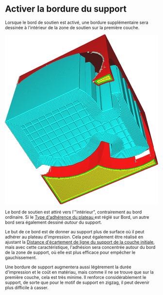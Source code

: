 Activer la bordure du support
====
Lorsque le bord de soutien est activé, une bordure supplémentaire sera dessinée à l'intérieur de la zone de soutien sur la première couche.

![Le bord de support](../../../articles/images/support_brim_4mm.png)

Le bord de soutien est attiré vers l'"intérieur", contrairement au bord ordinaire. Si le [Type d'adhérence du plateau
](../platform_adhesion/adhesion_type.md) est réglé sur Bord, un autre bord sera également dessiné *autour* du support.

Le but de ce bord est de donner au support plus de surface où il peut adhérer au plateau d'impression. Cela peut également être réalisé en ajustant la [Distance d'écartement de ligne du support de la couche initiale](support_initial_layer_line_distance.md), mais avec cette caractéristique, l'adhésion sera concentrée autour du bord de la zone de support, où elle est plus efficace pour empêcher le gauchissement.

Une bordure de support augmentera aussi légèrement la durée d'impression et le coût en matériau, mais comme il ne se trouve que sur la première couche, cela est très minime. Il renforce considérablement le support, de sorte que pour le motif de support en zigzag, il peut devenir plus difficile à casser.
